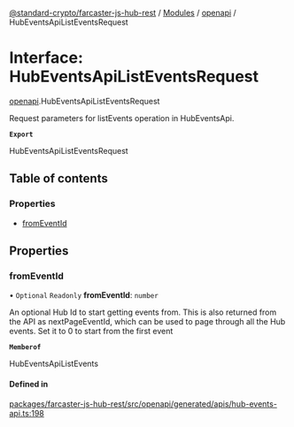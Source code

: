 [@standard-crypto/farcaster-js-hub-rest](../README.md) / [Modules](../modules.md) / [openapi](../modules/openapi.md) / HubEventsApiListEventsRequest

# Interface: HubEventsApiListEventsRequest

[openapi](../modules/openapi.md).HubEventsApiListEventsRequest

Request parameters for listEvents operation in HubEventsApi.

**`Export`**

HubEventsApiListEventsRequest

## Table of contents

### Properties

- [fromEventId](openapi.HubEventsApiListEventsRequest.md#fromeventid)

## Properties

### fromEventId

• `Optional` `Readonly` **fromEventId**: `number`

An optional Hub Id to start getting events from. This is also returned from the API as nextPageEventId, which can be used to page through all the Hub events. Set it to 0 to start from the first event

**`Memberof`**

HubEventsApiListEvents

#### Defined in

[packages/farcaster-js-hub-rest/src/openapi/generated/apis/hub-events-api.ts:198](https://github.com/standard-crypto/farcaster-js/blob/main/packages/farcaster-js-hub-rest/src/openapi/generated/apis/hub-events-api.ts#L198)
